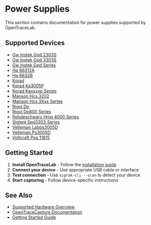 # Power Supplies
This section contains documentation for power supplies supported by OpenTraceLab.
## Supported Devices
- [Gw Instek Gpd 2303S](gw-instek-gpd-2303s.md)
- [Gw Instek Gpd 3303S](gw-instek-gpd-3303s.md)
- [Gw Instek Gpd Series](gw-instek-gpd-series.md)
- [Hp 66312A](hp-66312a.md)
- [Hp 6632B](hp-6632b.md)
- [Korad](korad.md)
- [Korad Ka3005P](korad-ka3005p.md)
- [Korad Kaxxxxp Series](korad-kaxxxxp-series.md)
- [Manson Hcs 3202](manson-hcs-3202.md)
- [Manson Hcs 3Xxx Series](manson-hcs-3xxx-series.md)
- [Rigol Dp](rigol-dp.md)
- [Rigol Dp800 Series](rigol-dp800-series.md)
- [Rohdeschwarz Hmp 4000 Series](rohdeschwarz-hmp-4000-series.md)
- [Siglent Spd3303 Series](siglent-spd3303-series.md)
- [Velleman Labps3005D](velleman-labps3005d.md)
- [Velleman Ps3005D](velleman-ps3005d.md)
- [Voltcraft Pps 11815](voltcraft-pps-11815.md)
## Getting Started
1. **Install OpenTraceLab** - Follow the [installation guide](../../get-started/install.md)
2. **Connect your device** - Use appropriate USB cable or interface
3. **Test connection** - Use `sigrok-cli --scan` to detect your device
4. **Start capturing** - Follow device-specific instructions
## See Also
- [Supported Hardware Overview](../supported-hardware.md)
- [OpenTraceCapture Documentation](../../opentracecapture/overview.md)
- [Getting Started Guide](../../get-started/capture-first-trace.md)
